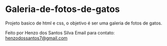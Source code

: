 # Galeria-de-fotos-de-gatos
Projeto basico de html e css, o objetivo é ser uma galeria de fotos de gatos.

Feito por Henzo dos Santos Silva
Email para contato: henzodossantos7@gmail.com
